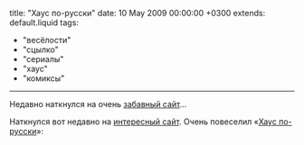 title: "Хаус по-русски"
date: 10 May 2009 00:00:00 +0300
extends: default.liquid
tags:
  - "весёлости"
  - "сцылко"
  - "сериалы"
  - "хаус"
  - "комиксы"
---
Недавно наткнулся на очень [забавный сайт](http://lego-comics.ru/)…

Наткнулся вот недавно на [интересный сайт](http://lego-comics.ru/). Очень повеселил «[Хаус по-русски](http://lego-comics.ru/post/2009/02/01/Haus-a-lya-rus.aspx)»:
